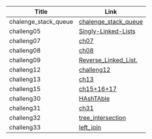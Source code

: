 | Title      | Link |
| -----------| ----------- |
| chalenge_stack_queue| [chalenge_stack_queue](./chalenge_stack_queue/)       |
| challeng05| [Singly-Linked-Lists](./challeng05/Singly-Linked-Lists/linkedlist/chalenge_stack_queue)       |
| challeng07| [ch07](./challeng07/)       |
| challeng08| [ch08](./challeng08/)       |
| challeng09| [Reverse_Linked_List.](./challenge09/Reverse_Linked_List./Reverse_Linked_List.py)       |
| challeng12| [challeng12](./challenge12/stack_queue_animal_shelter/ch07)       |
| challeng13| [ch13](./challenge13/stack_queue_brackets)       |
| challeng15| [ch15+16+17](./challenge15/Binary_Tree_and_BST/)       |
| challeng30| [HAshTAble](./challenge30/HashTable/README.md)       |
| challeng31| [ch31](./challenge31/hashmap_repeated_word/README.md)       |
| challeng32| [tree_intersection](./challenge32/tree_intersection/README.md)       |
| challeng33| [left_join](./challenge33/hashmap-left-join/README.md)       |






